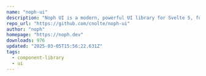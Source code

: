 ```yaml
---
name: "noph-ui"
description: "Noph UI is a modern, powerful UI library for Svelte 5, fully aligned with the Material 3 guidelines. Build stunning, consistent user interfaces with the efficiency and flexibility of Svelte and Google’s Material Design framework."
repo_url: "https://github.com/cnolte/noph-ui"
author: "noph"
homepage: "https://noph.dev"
downloads: 976
updated: "2025-03-05T15:56:22.631Z"
tags: 
  - component-library
  - ui
---
```

